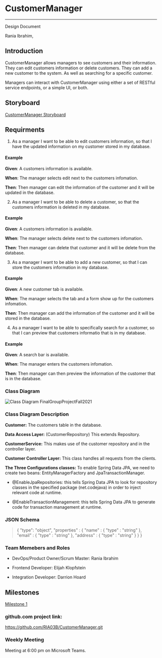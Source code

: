 # CustomerManager  
---  

Design Document  

Rania Ibrahim,  

## Introduction  

CustomerManager allows managers to see customers and their information. They can edit customers information or delete customers. They can add a new customer to the system. As well as searching for a specific customer.

Managers can interact with CustomerManager using either a set of RESTful service endpoints, or a simple UI, or both.

## Storyboard  
[CustomerManager Storyboard](https://1drv.ms/p/s!Anzr06X31ysqi3jYjLcyFBEfi_WZ?e=W1Ker9)  

## Requirments  

1.  As a manager I want to be able to edit customers information, so that I have the updated information on my customer stored in my database.  

#### Example  

**Given**: A customers information is available.

**When**: The manager selects edit next to the customers infomation.  

**Then**: Then manager can edit the information of the customer and it will be updated in the database.      


2.  As a manager I want to be able to delete a customer, so that the customers information is deleted in my database.  

#### Example  

**Given**: A customers information is available.

**When**: The manager selects delete next to the customers infomation.  

**Then**: Then manager can delete that customer and it will be delete from the database.      

3.  As a manager I want to be able to add a new customer, so that I can store the customers information in my database.  

#### Example  

**Given**: A new customer tab is available.

**When**: The manager selects the tab and a form show up for the customers infomation.  

**Then**: Then manager can add the information of the customer and it will be stored in the database.      

4.  As a manager I want to be able to specifically search for a customer, so that I can preview that customers informatio that is in my database.  

#### Example  

**Given**: A search bar is available.

**When**: The manager enters the customers infomation.  

**Then**: Then manager can then preview the information of the customer that is in the database.      


  

### Class Diagram  

![Class Diagram FinalGroupProjectFall2021](https://user-images.githubusercontent.com/56984616/130507729-afd2e2b6-9df0-4451-970d-b70a570d07cd.JPG)  

### Class Diagram Description  

**Customer:**  The customers table in the database.  

**Data Access Layer:**  (CustomerRepository) This extends Repository.  

**CustomerService:**  This makes use of the customer repository and in the controller layer.  

**Customer Controller Layer:**  This class handles all requests from the clients.  

**The Three Configurations classes:** To enable Spring Data JPA, we need to create two beans: EntityManagerFactory and JpaTransactionManager.  

- @EnableJpaRepositories: this tells Spring Data JPA to look for repository classes in the specified package (net.codejava) in order to inject relevant code at runtime.

- @EnableTransactionManagement: this tells Spring Data JPA to generate code for transaction management at runtime.
### JSON Schema  

> {
>   "type": "object",
>   "properties" : {
>      "name" : {
>          "type" : "string" 
>       },
>       "email" : {
>          "type" : "string" 
>       },
>       "address" : {
>          "type" : "string" 
>       }
>    }
>   }

### Team Memebers and Roles  

- DevOps/Product Owner/Scrum Master: Rania Ibrahim  

-	Frontend Developer: Elijah Klopfstein

-	Integration Developer:  Darrion Hoard

## Milestones

 [Milestone 1](https://github.com/RIA03B/CustomerManager/milestone/1)  
 
### github.com project link:  
  
https://github.com/RIA03B/CustomerManager.git  

### Weekly Meeting  

Meeting at 6:00 pm  on Microsoft Teams.
